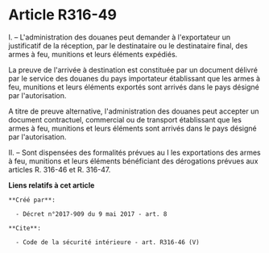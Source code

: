 # Article R316-49

I. – L'administration des douanes peut demander à l'exportateur un justificatif de la réception, par le destinataire ou le
destinataire final, des armes à feu, munitions et leurs éléments expédiés. 

La preuve de l'arrivée à destination est constituée par un document délivré par le service des douanes du pays importateur
établissant que les armes à feu, munitions et leurs éléments exportés sont arrivés dans le pays désigné par l'autorisation. 

A titre de preuve alternative, l'administration des douanes peut accepter un document contractuel, commercial ou de transport
établissant que les armes à feu, munitions et leurs éléments sont arrivés dans le pays désigné par l'autorisation. 

II. – Sont dispensées des formalités prévues au I les exportations des armes à feu, munitions et leurs éléments bénéficiant
des dérogations prévues aux articles R. 316-46 et R. 316-47.

**Liens relatifs à cet article**

	**Créé par**:

	  - Décret n°2017-909 du 9 mai 2017 - art. 8

	**Cite**:

	  - Code de la sécurité intérieure - art. R316-46 (V)
